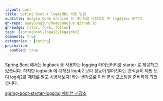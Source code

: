 ```yaml
---
layout: post
title: Spring Boot + log4jdbc 적용 방법
subtitle: Google Code Archive 의 가이드를 바탕으로 한 log4jdbc 분석기
gh-repo: hwayoungjun/hwayoungjun.github.io
gh-badge: [star, fork, follow]
tags: [springBoot,log4j2,log4jdbc]
comments: true
categories : [spring]
pagination: 
  enabled: true
---
```


Spring Boot 에서는 logback 을 사용하는 logging 라이브러리를 starter 로 제공하고 있습니다.
하지만 logback 에 대해선 log4j2 보다 성능이 떨어진다는 분석글이 제법 보여 
log4j2를 제대로 알고 사용해보자! 라는 생각으로 이번 분석 포스팅을 준비하게 되었습니다.

[spring-boot-starter-logging 메이븐 저장소](https://mvnrepository.com/artifact/org.springframework.boot/spring-boot-starter-logging)

